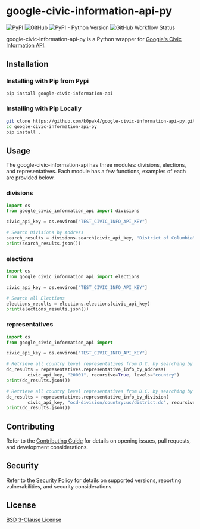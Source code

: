 # google-civic-information-api-py
![PyPI](https://img.shields.io/pypi/v/google-civic-information-api?color=blue&label=PyPi&style=plastic)
![GitHub](https://img.shields.io/github/license/k0pak4/google-civic-information-api-py?label=License&style=plastic)
![PyPI - Python Version](https://img.shields.io/pypi/pyversions/google-civic-information-api?label=Python&style=plastic)
![GitHub Workflow Status](https://img.shields.io/github/actions/workflow/status/k0pak4/google-civic-information-api-py/run-unit-tests.yml?style=plastic)

google-civic-information-api-py is a Python wrapper for [Google's Civic Information API](https://developers.google.com/civic-information/docs/v2).

## Installation

### Installing with Pip from Pypi

```bash
pip install google-civic-information-api
```

### Installing with Pip Locally
```bash
git clone https://github.com/k0pak4/google-civic-information-api-py.git
cd google-civic-information-api-py
pip install .
```

## Usage
The google-civic-information-api has three modules: divisions, elections, and representatives. Each module has a few functions, examples of each are provided below.

### divisions
```python
import os
from google_civic_information_api import divisions

civic_api_key = os.environ["TEST_CIVIC_INFO_API_KEY"]

# Search Divisions by Address
search_results = divisions.search(civic_api_key, "District of Columbia")
print(search_results.json())
```

### elections
```python
import os
from google_civic_information_api import elections

civic_api_key = os.environ["TEST_CIVIC_INFO_API_KEY"]

# Search all Elections
elections_results = elections.elections(civic_api_key)
print(elections_results.json())
```

### representatives
```python
import os
from google_civic_information_api import 

civic_api_key = os.environ["TEST_CIVIC_INFO_API_KEY"]

# Retrieve all country level representatives from D.C. by searching by Address
dc_results = representatives.representative_info_by_address(
        civic_api_key, "20001", recursive=True, levels="country")
print(dc_results.json())

# Retrieve all country level representatives from D.C. by searching by OCD Division
dc_results = representatives.representative_info_by_division(
        civic_api_key, "ocd-division/country:us/district:dc", recursive=True, levels="country")
print(dc_results.json())
```

## Contributing
Refer to the [Contributing Guide](https://github.com/k0pak4/google-civic-information-api-py/blob/main/CONTRIBUTING.md) for details on opening issues, pull requests, and development considerations.

## Security
Refer to the [Security Policy](https://github.com/k0pak4/google-civic-information-api-py/blob/main/SECURITY.md) for details on supported versions, reporting vulnerabilities, and security considerations.

## License

[BSD 3-Clause License](https://github.com/k0pak4/google-civic-information-api-py/blob/main/LICENSE)
